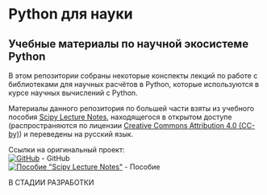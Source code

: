 # Python для науки

## Учебные материалы по научной экосистеме Python

В этом репозитории собраны некоторые конспекты лекций по работе с библиотеками для научных расчётов в Python, которые используются в курсе научных вычислений с Python.

Материалы данного репозитория по большей части взяты из учебного пособия [Scipy Lecture Notes](https://scipy-lectures.org/), находящегося в открытом доступе (распространяются по лицензии [Creative Commons Attribution 4.0 (CC-by)](https://scipy-lectures.org/preface.html#license)) и переведены на русский язык.

Ссылки на оригинальный проект:   
[![GitHub](https://travis-ci.org/scipy-lectures/scipy-lecture-notes.svg?branch=master)](https://github.com/scipy-lectures/scipy-lecture-notes) - GitHub  
[![Пособие "Scipy Lecture Notes"](https://zenodo.org/badge/DOI/10.5281/zenodo.3894791.svg)](https://doi.org/10.5281/zenodo.3894791) - Пособие

В СТАДИИ РАЗРАБОТКИ
